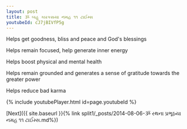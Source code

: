```yaml
---
layout: post
title: ૐ બહુ કારકસયા નમહ ૧૧ ટાઈમ્સ
youtubeId: cJ7jBIVfP5g
---
```

 
 
Helps get goodness, bliss and peace and God's blessings
 
Helps remain focused, help generate inner energy 
 
Helps boost physical and mental health 
 
Helps remain grounded and generates a sense of gratitude towards the greater power 
 
Helps reduce bad karma
 
 
 
 


{% include youtubePlayer.html id=page.youtubeId %}
 
[Next]({{ site.baseurl }}{% link  split1/_posts/2014-08-06-ૐ રથના પ્રભૂઠયા નમહ ૧૧ ટાઈમ્સ.md%})
 
